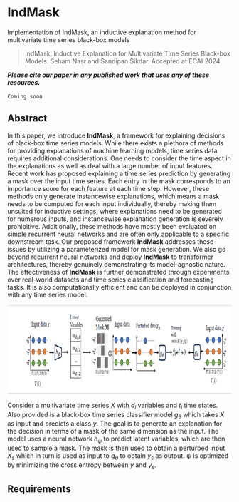 # IndMask
Implementation of IndMask, an inductive explanation method for multivariate time series black-box models

> IndMask: Inductive Explanation for Multivariate Time Series Black-box Models. Seham Nasr and Sandipan Sikdar. Accepted at ECAI 2024

 ***Please cite our paper in any published work that uses any of these resources.***

 ~~~
 Coming soon
 ~~~

## Abstract

In this paper, we introduce **IndMask**, a framework for explaining decisions of black-box time series models. While there exists a plethora of methods for providing explanations of machine learning models, time series data requires additional considerations. One needs to consider the time aspect in the explanations as well as deal with a large number of input features. Recent work has proposed explaining a time series prediction by generating a mask over the input time series. Each entry in the mask corresponds to an importance score for each feature at each time step. However, these methods only generate instancewise explanations, which means a mask needs to be computed for each input individually, thereby making them unsuited for inductive settings, where explanations need to be generated for numerous inputs, and instancewise explanation generation is severely prohibitive. 
Additionally, these methods have mostly been evaluated on simple recurrent neural networks and are often only applicable to a specific downstream task. 
Our proposed framework **IndMask** addresses these issues by utilizing a parameterized model for mask generation. 
We also go beyond recurrent neural networks and deploy **IndMask** to transformer architectures, thereby genuinely demonstrating its model-agnostic nature.  
The effectiveness of **IndMask** is further demonstrated through experiments over real-world datasets and time series classification and forecasting tasks.
It is also computationally efficient and can be deployed in conjunction with any time series model.

<p align="center"><img src="./IndMask.png" width="900" height="200"></p>

Consider a multivariate time series $X$ with $d_i$ variables and $t_i$ time states. Also provided is a black-box time series classifier model $g_{\theta}$ which takes $X$ as input and predicts a class $y$. The goal is to generate an explanation for the decision in terms of a mask of the same dimension as the input. The model uses a neural network $h_{\psi}$ to predict latent variables, which are then used to sample a mask. The mask is then used to obtain a perturbed input $X_s$ which in turn is used as input to $g_{\theta}$ to obtain $y_s$ as output. $\psi$ is optimized by minimizing the cross entropy between $y$ and $y_s$.

## Requirements
